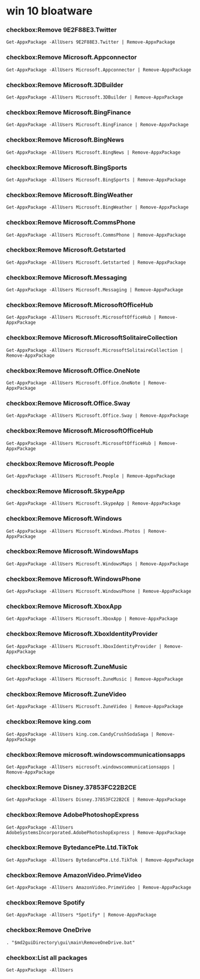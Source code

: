 # win 10 bloatware

### checkbox:Remove 9E2F88E3.Twitter
`Get-AppxPackage -AllUsers 9E2F88E3.Twitter | Remove-AppxPackage`

### checkbox:Remove Microsoft.Appconnector
`Get-AppxPackage -AllUsers Microsoft.Appconnector | Remove-AppxPackage`

### checkbox:Remove Microsoft.3DBuilder
`Get-AppxPackage -AllUsers Microsoft.3DBuilder | Remove-AppxPackage`

### checkbox:Remove Microsoft.BingFinance
`Get-AppxPackage -AllUsers Microsoft.BingFinance | Remove-AppxPackage`

### checkbox:Remove Microsoft.BingNews
`Get-AppxPackage -AllUsers Microsoft.BingNews | Remove-AppxPackage`

### checkbox:Remove Microsoft.BingSports
`Get-AppxPackage -AllUsers Microsoft.BingSports | Remove-AppxPackage`

### checkbox:Remove Microsoft.BingWeather
`Get-AppxPackage -AllUsers Microsoft.BingWeather | Remove-AppxPackage`

### checkbox:Remove Microsoft.CommsPhone
`Get-AppxPackage -AllUsers Microsoft.CommsPhone | Remove-AppxPackage`

### checkbox:Remove Microsoft.Getstarted
`Get-AppxPackage -AllUsers Microsoft.Getstarted | Remove-AppxPackage`

### checkbox:Remove Microsoft.Messaging
`Get-AppxPackage -AllUsers Microsoft.Messaging | Remove-AppxPackage`

### checkbox:Remove Microsoft.MicrosoftOfficeHub
`Get-AppxPackage -AllUsers Microsoft.MicrosoftOfficeHub | Remove-AppxPackage`

### checkbox:Remove Microsoft.MicrosoftSolitaireCollection
`Get-AppxPackage -AllUsers Microsoft.MicrosoftSolitaireCollection | Remove-AppxPackage`

### checkbox:Remove Microsoft.Office.OneNote
`Get-AppxPackage -AllUsers Microsoft.Office.OneNote | Remove-AppxPackage`

### checkbox:Remove Microsoft.Office.Sway
`Get-AppxPackage -AllUsers Microsoft.Office.Sway | Remove-AppxPackage`

### checkbox:Remove Microsoft.MicrosoftOfficeHub
`Get-AppxPackage -AllUsers Microsoft.MicrosoftOfficeHub | Remove-AppxPackage`

### checkbox:Remove Microsoft.People
`Get-AppxPackage -AllUsers Microsoft.People | Remove-AppxPackage`

### checkbox:Remove Microsoft.SkypeApp
`Get-AppxPackage -AllUsers Microsoft.SkypeApp | Remove-AppxPackage`

### checkbox:Remove Microsoft.Windows
`Get-AppxPackage -AllUsers Microsoft.Windows.Photos | Remove-AppxPackage`

### checkbox:Remove Microsoft.WindowsMaps
`Get-AppxPackage -AllUsers Microsoft.WindowsMaps | Remove-AppxPackage`

### checkbox:Remove Microsoft.WindowsPhone
`Get-AppxPackage -AllUsers Microsoft.WindowsPhone | Remove-AppxPackage`

### checkbox:Remove Microsoft.XboxApp
`Get-AppxPackage -AllUsers Microsoft.XboxApp | Remove-AppxPackage`

### checkbox:Remove Microsoft.XboxIdentityProvider
`Get-AppxPackage -AllUsers Microsoft.XboxIdentityProvider | Remove-AppxPackage`

### checkbox:Remove Microsoft.ZuneMusic
`Get-AppxPackage -AllUsers Microsoft.ZuneMusic | Remove-AppxPackage`

### checkbox:Remove Microsoft.ZuneVideo
`Get-AppxPackage -AllUsers Microsoft.ZuneVideo | Remove-AppxPackage`

### checkbox:Remove king.com
`Get-AppxPackage -AllUsers king.com.CandyCrushSodaSaga | Remove-AppxPackage`

### checkbox:Remove microsoft.windowscommunicationsapps
`Get-AppxPackage -AllUsers microsoft.windowscommunicationsapps | Remove-AppxPackage`

### checkbox:Remove Disney.37853FC22B2CE
`Get-AppxPackage -AllUsers Disney.37853FC22B2CE | Remove-AppxPackage`

### checkbox:Remove AdobePhotoshopExpress
`Get-AppxPackage -AllUsers AdobeSystemsIncorporated.AdobePhotoshopExpress | Remove-AppxPackage`

### checkbox:Remove BytedancePte.Ltd.TikTok
`Get-AppxPackage -AllUsers BytedancePte.Ltd.TikTok | Remove-AppxPackage`

### checkbox:Remove AmazonVideo.PrimeVideo
`Get-AppxPackage -AllUsers AmazonVideo.PrimeVideo | Remove-AppxPackage`

### checkbox:Remove Spotify
`Get-AppxPackage -AllUsers *Spotify* | Remove-AppxPackage`

### checkbox:Remove OneDrive
`. "$md2guiDirectory\gui\main\RemoveOneDrive.bat"`

### checkbox:List all packages
`Get-AppxPackage -AllUsers`
